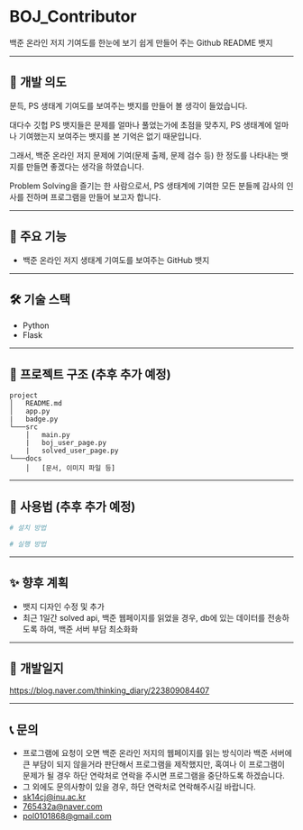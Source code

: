 # BOJ_Contributor

백준 온라인 저지 기여도를 한눈에 보기 쉽게 만들어 주는 Github README 뱃지

---

## 📌 개발 의도

문득, PS 생태계 기여도를 보여주는 뱃지를 만들어 볼 생각이 들었습니다.

​대다수 깃헙 PS 뱃지들은 문제를 얼마나 풀었는가에 초점을 맞추지, PS 생태계에 얼마나 기여했는지 보여주는 뱃지를 본 기억은 없기 때문입니다.

그래서, 백준 온라인 저지 문제에 기여(문제 출제, 문제 검수 등) 한 정도를 나타내는 뱃지를 만들면 좋겠다는 생각을 하였습니다.

​Problem Solving을 즐기는 한 사람으로서, PS 생태계에 기여한 모든 분들께 감사의 인사를 전하며 프로그램을 만들어 보고자 합니다.

---

## 🚀 주요 기능

- 백준 온라인 저지 생태계 기여도를 보여주는 GitHub 뱃지

---

## 🛠️ 기술 스택

- Python
- Flask

---

## 📂 프로젝트 구조 (추후 추가 예정)

```
project
│   README.md
│   app.py
|   badge.py
└───src
    │   main.py
    |   boj_user_page.py
    |   solved_user_page.py
└───docs
    │   [문서, 이미지 파일 등]
```

---

## 📖 사용법 (추후 추가 예정)

```bash
# 설치 방법

# 실행 방법
```

---

## ✨ 향후 계획

- 뱃지 디자인 수정 및 추가
- 최근 1일간 solved api, 백준 웹페이지를 읽었을 경우, db에 있는 데이터를 전송하도록 하여, 백준 서버 부담 최소화화

---

## 📄 개발일지

https://blog.naver.com/thinking_diary/223809084407

---

## 📞 문의

- 프로그램에 요청이 오면 백준 온라인 저지의 웹페이지를 읽는 방식이라 백준 서버에 큰 부담이 되지 않을거라 판단해서 프로그램을 제작했지만, 혹여나 이 프로그램이 문제가 될 경우 하단 연락처로 연락을 주시면 프로그램을 중단하도록 하겠습니다.
- 그 외에도 문의사항이 있을 경우, 하단 연락처로 연락해주시길 바랍니다.
- sk14cj@inu.ac.kr
- 765432a@naver.com
- pol0101868@gmail.com
